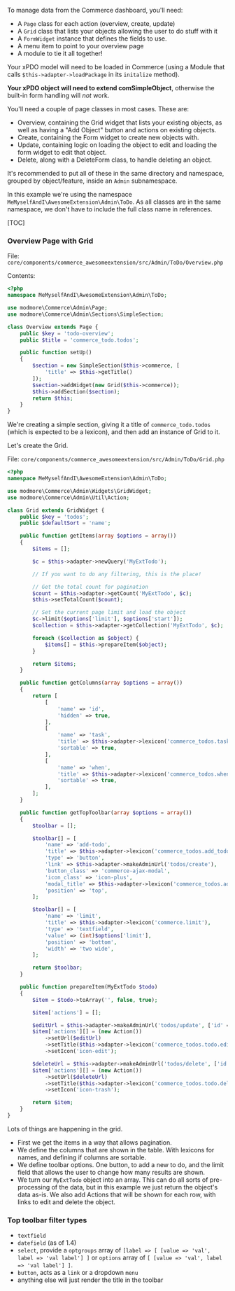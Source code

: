 To manage data from the Commerce dashboard, you'll need:

- A `Page` class for each action (overview, create, update)
- A `Grid` class that lists your objects allowing the user to do stuff with it
- A `FormWidget` instance that defines the fields to use.
- A menu item to point to your overview page
- A module to tie it all together!

Your xPDO model will need to be loaded in Commerce (using a Module that calls `$this->adapter->loadPackage` in its `initalize` method).

**Your xPDO object will need to extend comSimpleObject**, otherwise the built-in form handling will *not* work.

You'll need a couple of page classes in most cases. These are:

- Overview, containing the Grid widget that lists your existing objects, as well as having a "Add Object" button and actions on existing objects.
- Create, containing the Form widget to create new objects with.
- Update, containing logic on loading the object to edit and loading the form widget to edit that object.
- Delete, along with a DeleteForm class, to handle deleting an object.

It's recommended to put all of these in the same directory and namespace, grouped by object/feature, inside an `Admin` subnamespace.

In this example we're using the namespace `MeMyselfAndI\AwesomeExtension\Admin\ToDo`. As all classes are in the same namespace, we don't have to include the full class name in references.

[TOC]

### Overview Page with Grid

File: `core/components/commerce_awesomeextension/src/Admin/ToDo/Overview.php`

Contents:
```` php
<?php
namespace MeMyselfAndI\AwesomeExtension\Admin\ToDo;

use modmore\Commerce\Admin\Page;
use modmore\Commerce\Admin\Sections\SimpleSection;

class Overview extends Page {
    public $key = 'todo-overview';
    public $title = 'commerce_todo.todos';

    public function setUp()
    {
        $section = new SimpleSection($this->commerce, [
            'title' => $this->getTitle()
        ]);
        $section->addWidget(new Grid($this->commerce));
        $this->addSection($section);
        return $this;
    }
}
````

We're creating a simple section, giving it a title of `commerce_todo.todos`  (which is expected to be a lexicon), and then add an instance of Grid to it.

Let's create the Grid.

File: `core/components/commerce_awesomeextension/src/Admin/ToDo/Grid.php`

```` php
<?php
namespace MeMyselfAndI\AwesomeExtension\Admin\ToDo;

use modmore\Commerce\Admin\Widgets\GridWidget;
use modmore\Commerce\Admin\Util\Action;

class Grid extends GridWidget {
    public $key = 'todos';
    public $defaultSort = 'name';

    public function getItems(array $options = array())
    {
        $items = [];

        $c = $this->adapter->newQuery('MyExtTodo');

        // If you want to do any filtering, this is the place!

        // Get the total count for pagination
        $count = $this->adapter->getCount('MyExtTodo', $c);
        $this->setTotalCount($count);

        // Set the current page limit and load the object
        $c->limit($options['limit'], $options['start']);
        $collection = $this->adapter->getCollection('MyExtTodo', $c);

        foreach ($collection as $object) {
            $items[] = $this->prepareItem($object);
        }

        return $items;
    }

    public function getColumns(array $options = array())
    {
        return [
            [
                'name' => 'id',
                'hidden' => true,
            ],
            [
                'name' => 'task',
                'title' => $this->adapter->lexicon('commerce_todos.task'),
                'sortable' => true,
            ],
            [
                'name' => 'when',
                'title' => $this->adapter->lexicon('commerce_todos.when'),
                'sortable' => true,
            ],
        ];
    }

    public function getTopToolbar(array $options = array())
    {
        $toolbar = [];

        $toolbar[] = [
            'name' => 'add-todo',
            'title' => $this->adapter->lexicon('commerce_todos.add_todo'),
            'type' => 'button',
            'link' => $this->adapter->makeAdminUrl('todos/create'),
            'button_class' => 'commerce-ajax-modal',
            'icon_class' => 'icon-plus',
            'modal_title' => $this->adapter->lexicon('commerce_todos.add_todo'),
            'position' => 'top',
        ];

        $toolbar[] = [
            'name' => 'limit',
            'title' => $this->adapter->lexicon('commerce.limit'),
            'type' => 'textfield',
            'value' => (int)$options['limit'],
            'position' => 'bottom',
            'width' => 'two wide',
        ];

        return $toolbar;
    }

    public function prepareItem(MyExtTodo $todo)
    {
        $item = $todo->toArray('', false, true);

        $item['actions'] = [];

        $editUrl = $this->adapter->makeAdminUrl('todos/update', ['id' => $item['id']]);
        $item['actions'][] = (new Action())
            ->setUrl($editUrl)
            ->setTitle($this->adapter->lexicon('commerce_todos.todo.edit'))
            ->setIcon('icon-edit');

        $deleteUrl = $this->adapter->makeAdminUrl('todos/delete', ['id' => $item['id']]);
        $item['actions'][] = (new Action())
            ->setUrl($deleteUrl)
            ->setTitle($this->adapter->lexicon('commerce_todos.todo.delete'))
            ->setIcon('icon-trash');

        return $item;
    }
}
````

Lots of things are happening in the grid.

- First we get the items in a way that allows pagination.
- We define the columns that are shown in the table. With lexicons for names, and defining if columns are sortable.
- We define toolbar options. One button, to add a new to do, and the limit field that allows the user to change how many results are shown.
- We turn our `MyExtTodo` object into an array. This can do all sorts of pre-processing of the data, but in this example we just return the object's data as-is. We also add Actions that will be shown for each row, with links to edit and delete the object.

### Top toolbar filter types

- `textfield`
- `datefield` (as of 1.4)
- `select`, provide a `optgroups` array of `[label => [ [value => 'val', label => 'val label'] ]` or `options` array of `[ [value => 'val', label => 'val label'] ]`.
- `button`, acts as a `link` or a dropdown `menu`
- anything else will just render the title in the toolbar

